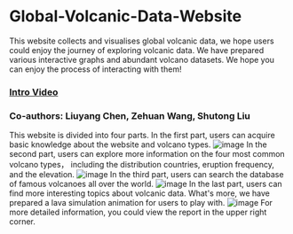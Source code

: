 # Global-Volcanic-Data-Website
This website collects and visualises global volcanic data, we hope users could enjoy the journey of exploring volcanic data. 
We have prepared various interactive graphs and abundant volcano datasets. We hope you can enjoy the process of interacting with them!
### [Intro Video](https://media.ed.ac.uk/media/Renaissance_Beta_Video/1_rbj0phg1)
### Co-authors: Liuyang Chen, Zehuan Wang, Shutong Liu
This website is divided into four parts.
In the first part, users can acquire basic knowledge about the website and volcano types.
![image](https://github.com/alancccc8/Global-Volcanic-Data-Website/assets/93360333/f08b30e9-606b-44cd-9742-2e099a79be43)
In the second part, users can explore more information on the four most common volcano types， including the distribution countries, eruption frequency, and the elevation.
![image](https://github.com/alancccc8/Global-Volcanic-Data-Website/assets/93360333/f6ee2727-ad21-44c4-9191-b92bf87608be)
In the third part, users can search the database of famous volcanoes all over the world.
![image](https://github.com/alancccc8/Global-Volcanic-Data-Website/assets/93360333/1327519f-63be-46df-a2eb-c877fb9042d8)
In the last part, users can find more interesting topics about volcanic data. What's more, we have prepared a lava simulation animation for users to play with.
![image](https://github.com/alancccc8/Global-Volcanic-Data-Website/assets/93360333/b80735a0-a824-4c5d-89ce-65172ab0a397)
For more detailed information, you could view the report in the upper right corner.
